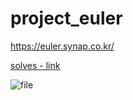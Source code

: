 # project_euler
https://euler.synap.co.kr/

[solves - link](https://nbviewer.jupyter.org/github/jinmang2/project_euler/blob/master/problem_solves.ipynb)

![file](https://user-images.githubusercontent.com/37775784/92593859-ccbeba80-f2dc-11ea-8e25-4dca57704239.PNG)

